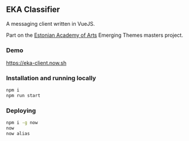 ## EKA Classifier

A messaging client written in VueJS.

Part on the [Estonian Academy of Arts](https://www.artun.ee/en/home/) Emerging Themes masters project.

### Demo

https://eka-client.now.sh

### Installation and running locally

```sh
npm i
npm run start
```

### Deploying

```sh
npm i -g now
now
now alias
```
